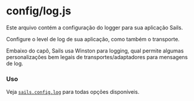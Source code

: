 # config/log.js

Este arquivo contém a configuração do logger para sua aplicação Sails.

Configure o level de log de sua aplicação, como também o transporte.

Embaixo do capô, Sails usa Winston para logging, qual permite algumas personalizações bem legais de transportes/adaptadores para mensagens de log.

### Uso

Veja [`sails.config.log`](https://sailsjs.com/documentation/reference/configuration/sails-config-log) para todas opções disponíveis.

<docmeta name="displayName" value="log.js">
